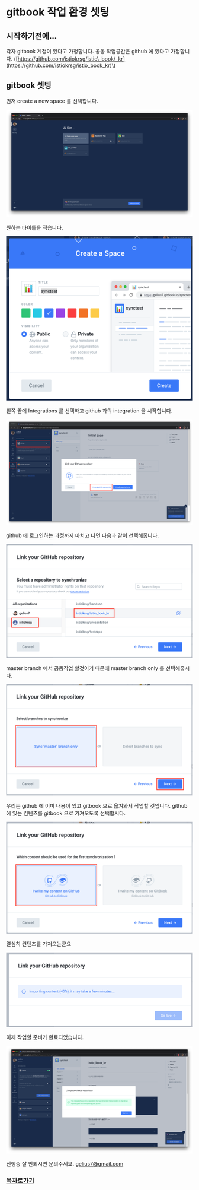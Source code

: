 # gitbook 작업 환경 셋팅

## 시작하기전에...

각자 gitbook 계정이 있다고 가정합니다. 공동 작업공간은 github 에 있다고 가정합니다. \([https://github.com/istiokrsg/istio\_book\_kr](https://github.com/istiokrsg/istio_book_kr)\)

## gitbook 셋팅

먼저 create a new space 를 선택합니다.

![](../.gitbook/assets/gitbook1.png)

원하는 타이틀을 적습니다.

![](../.gitbook/assets/gitbook2.png)

왼쪽 끝에 Integrations 를 선택하고 github 과의 integration 을 시작합니다.

![](../.gitbook/assets/gitbook3.png)

github 에 로그인하는 과정까지 마치고 나면 다음과 같이 선택해줍니다.

![](../.gitbook/assets/gitbook4.png)

master branch 에서 공동작업 할것이기 때문에 master branch only 를 선택해줍시다.

![](../.gitbook/assets/gitbook5.png)

우리는 github 에 이미 내용이 있고 gitbook 으로 옮겨와서 작업할 것입니다. github 에 있는 컨텐츠를 gitbook 으로 가져오도록 선택합시다.

![](../.gitbook/assets/gitbook6.png)

열심히 컨텐츠를 가져오는군요

![](../.gitbook/assets/gitbook7.png)

이제 작업할 준비가 완료되었습니다.

![](../.gitbook/assets/gitbooksync_complete.png)

진행중 잘 안되시면 문의주세요. gelius7@gmail.com

### [목차로가기](../)

